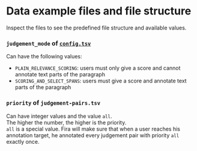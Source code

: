 # Data example files and file structure

Inspect the files to see the predefined file structure and available values.

### `judgement_mode` of [`config.tsv`](config.tsv)

Can have the following values:

- `PLAIN_RELEVANCE_SCORING`: users must only give a score and cannot annotate text parts of the paragraph
- `SCORING_AND_SELECT_SPANS`: users must give a score and annotate text parts of the paragraph

### `priority` of `judgement-pairs.tsv`

Can have integer values and the value `all`.  
The higher the number, the higher is the priority.  
`all` is a special value. Fira will make sure that when a user reaches his annotation target, he annotated every judgement pair with priority `all` exactly once.
